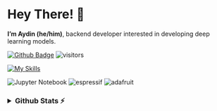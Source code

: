 <h1 align="left">Hey There! 👋</h1>

**I’m Aydin (he/him)**, backend developer interested in developing deep learning models.

[![Github Badge](https://img.shields.io/badge/-Github-232323?style=flat-square&logo=Github&logoColor=white&link=https://space.bilibili.com/7708412)](https://github.com/Aydinhamedi/Aydinhamedi)
![visitors](https://visitor-badge.laobi.icu/badge?page_id=Aydinhamedi)

[![My Skills](https://skillicons.dev/icons?i=github,git,c,cpp,cs,python,javascript,html,css,md,flask,tensorflow,anaconda,opencv,arduino,raspberrypi,bash,powershell,idea,pycharm,clion,vscode,visualstudio,linux,windows,ubuntu,debian,regex,unity&theme=dark&perline=12)](https://skillicons.dev)

![Jupyter Notebook](https://img.shields.io/badge/jupyter-%23FA0F00.svg?style=for-the-badge&logo=jupyter&logoColor=white)
![espressif](https://img.shields.io/badge/espressif-E7352C?style=for-the-badge&logo=espressif&logoColor=white)
![adafruit](https://img.shields.io/badge/adafruit-000000?style=for-the-badge&logo=adafruit&logoColor=white)

<h3><details>
  <summary>Github Stats ⚡</summary>
  <img src="https://github-readme-streak-stats.herokuapp.com/?user=Aydinhamedi&theme=tokyonight" alt="⚠️Currently the strake card is down"/>
  
  ![Aydin's GitHub stats](https://github-readme-stats.vercel.app/api?username=Aydinhamedi\&theme=tokyonight&include_all_commits=false)
  
  [![Top Langs](https://github-readme-stats.vercel.app/api/top-langs/?username=Aydinhamedi&layout=donut&theme=tokyonight)](https://github.com/anuraghazra/github-readme-stats)
  
  <img src="https://github-profile-summary-cards.vercel.app/api/cards/profile-details?username=Aydinhamedi&theme=tokyonight" alt=""/>
  
  <img src="https://github-readme-activity-graph.vercel.app/graph?username=Aydinhamedi&theme=tokyo-night" alt=""/>
  
  ## My main repositories:
  
  [![Pneumonia-Detection-Ai](https://github-readme-stats.vercel.app/api/pin/?username=Aydinhamedi&repo=Pneumonia-Detection-Ai&theme=tokyonight)](https://github.com/Aydinhamedi/Pneumonia-Detection-Ai)
  [![Ai-MNIST-Advanced-model](https://github-readme-stats.vercel.app/api/pin/?username=Aydinhamedi&repo=Ai-MNIST-Advanced-model&theme=tokyonight)](https://github.com/Aydinhamedi/Ai-MNIST-Advanced-model)
  
  [![Python-CLI-toolkit](https://github-readme-stats.vercel.app/api/pin/?username=Aydinhamedi&repo=Python-CLI-toolkit&theme=tokyonight)](https://github.com/Aydinhamedi/Python-CLI-toolkit)
  
  <a href="#"><img width=100% src="https://capsule-render.vercel.app/api?type=waving&color=5f59d4&height=180&section=footer"/></a>
  
</details></h3>
